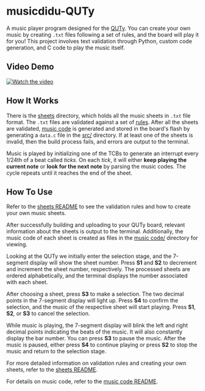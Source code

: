 # musicdidu-QUTy

A music player program designed for the [QUTy](https://cab202.github.io/quty/). You can create your own music by creating `.txt` files following a set of rules, and the board will play it for you! This project involves text validation through Python, custom code generation, and C code to play the music itself.

## Video Demo
[![Watch the video](https://img.youtube.com/vi/wKthaob6sA0/0.jpg)](https://youtu.be/wKthaob6sA0)

## How It Works
There is the [sheets](sheets/) directory, which holds all the music sheets in `.txt` file format. The `.txt` files are validated against a set of [rules](sheets/README.md). After all the sheets are validated, [music code](music%20code/README.md) is generated and stored in the board's flash by generating a `data.c` file in the [src/](src/) directory. If at least one of the sheets is invalid, then the build process fails, and errors are output to the terminal.

Music is played by initializing one of the TCBs to generate an interrupt every 1/24th of a beat called *ticks*. On each *tick*, it will either **keep playing the current note** or **look for the next note** by parsing the music codes. The cycle repeats until it reaches the end of the sheet.

## How To Use
Refer to the [sheets README](sheets/README.md) to see the validation rules and how to create your own music sheets.

After successfully building and uploading to your QUTy board, relevant information about the sheets is output to the terminal. Additionally, the music code of each sheet is created as files in the [music code/](music%20code/) directory for viewing.

Looking at the QUTy we initially enter the selection stage, and the 7-segment display will show the sheet number. Press **S1** and **S2** to decrement and increment the sheet number, respectively. The processed sheets are ordered alphabetically, and the terminal displays the number associated with each sheet.

After choosing a sheet, press **S3** to make a selection. The two decimal points in the 7-segment display will light up. Press **S4** to confirm the selection, and the music of the respective sheet will start playing. Press **S1**, **S2**, or **S3** to cancel the selection.

While music is playing, the 7-segment display will blink the left and right decimal points indicating the beats of the music. It will also constantly display the bar number. You can press **S3** to pause the music. After the music is paused, either press **S4** to continue playing or press **S2** to stop the music and return to the selection stage.

For more detailed information on validation rules and creating your own sheets, refer to the [sheets README](sheets/README.md).

For details on music code, refer to the [music code README](music%20code/README.md).
